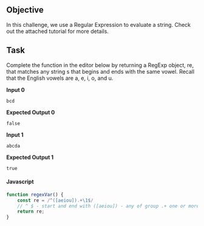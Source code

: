 ## Objective

In this challenge, we use a Regular Expression to evaluate a string. Check out the attached tutorial for more details.

## Task

Complete the function in the editor below by returning a RegExp object, re, that matches any string s that begins and
ends with the same vowel. Recall that the English vowels are a, e, i, o, and u.

**Input 0**
```
bcd
```

**Expected Output 0**
```
false
```
**Input 1**
```
abcda
```

**Expected Output 1**
```
true
```

#### Javascript

```javascript
function regexVar() {
    const re = /^([aeiou]).+\1$/
    // ^ $ - start and end with ([aeiou]) - any of group .+ one or more char in between 
    return re;
}
```

